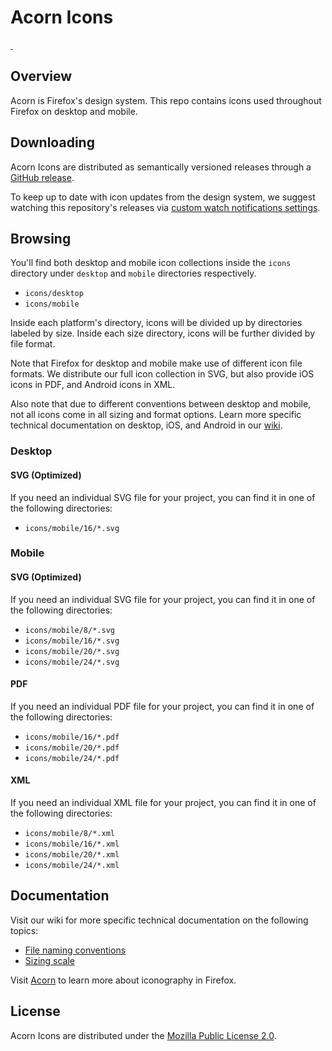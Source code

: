 # Acorn Icons

<a aria-label="GitHub release" href="https://github.com/FirefoxUX/acorn-icons/releases/latest">
  <img alt="" src="https://img.shields.io/github/v/tag/FirefoxUX/acorn-icons?label=release">
</a>
<a aria-label="License" href="https://github.com/FirefoxUX/acorn-icons/blob/main/LICENSE">
  <img alt="" src="https://img.shields.io/github/license/FirefoxUX/acorn-icons">
</a>

## Overview
Acorn is Firefox's design system. This repo contains icons used throughout Firefox on desktop and mobile.

## Downloading
Acorn Icons are distributed as semantically versioned releases through a [GitHub release](https://github.com/FirefoxUX/acorn-icons/releases/latest).

To keep up to date with icon updates from the design system, we suggest watching this repository's releases via [custom watch notifications settings](https://docs.github.com/en/account-and-profile/managing-subscriptions-and-notifications-on-github/setting-up-notifications/configuring-notifications#configuring-your-watch-settings-for-an-individual-repository).

## Browsing
You'll find both desktop and mobile icon collections inside the `icons` directory under `desktop` and `mobile` directories respectively.

- `icons/desktop`
- `icons/mobile` 

Inside each platform's directory, icons will be divided up by directories labeled by size. Inside each size directory, icons will be further divided by file format.

Note that Firefox for desktop and mobile make use of different icon file formats. We distribute our full icon collection in SVG, but also provide iOS icons in PDF, and Android icons in XML. 

Also note that due to different conventions between desktop and mobile, not all icons come in all sizing and format options. Learn more specific technical documentation on desktop, iOS, and Android in our [wiki](https://github.com/FirefoxUX/acorn-icons/wiki/Welcome).

### Desktop
#### SVG (Optimized)
If you need an individual SVG file for your project, you can find it in one of the following directories: 
- `icons/mobile/16/*.svg` 

### Mobile
#### SVG (Optimized)
If you need an individual SVG file for your project, you can find it in one of the following directories: 
- `icons/mobile/8/*.svg` 
- `icons/mobile/16/*.svg` 
- `icons/mobile/20/*.svg`
- `icons/mobile/24/*.svg`

#### PDF
If you need an individual PDF file for your project, you can find it in one of the following directories:
- `icons/mobile/16/*.pdf`
- `icons/mobile/20/*.pdf`
- `icons/mobile/24/*.pdf`

#### XML 
If you need an individual XML file for your project, you can find it in one of the following directories:
- `icons/mobile/8/*.xml`
- `icons/mobile/16/*.xml`
- `icons/mobile/20/*.xml`
- `icons/mobile/24/*.xml`

## Documentation
Visit our wiki for more specific technical documentation on the following topics:
- [File naming conventions](https://github.com/FirefoxUX/acorn-icons/wiki/File-naming-conventions)
- [Sizing scale](https://github.com/FirefoxUX/acorn-icons/wiki/Sizing-scale)

Visit [Acorn](https://acorn.firefox.com/latest/styles/iconography.html) to learn more about iconography in Firefox.

## License
Acorn Icons are distributed under the [Mozilla Public License 2.0](https://github.com/FirefoxUX/acorn-icons/blob/main/LICENSE).
